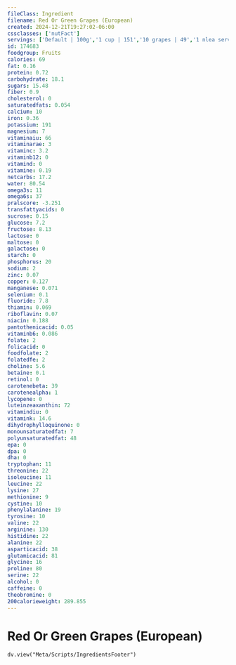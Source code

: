 ```yaml
---
fileClass: Ingredient
filename: Red Or Green Grapes (European)
created: 2024-12-21T19:27:02-06:00
cssclasses: ['nutFact']
servings: ['Default | 100g','1 cup | 151','10 grapes | 49','1 nlea serving | 126']
id: 174683
foodgroup: Fruits
calories: 69
fat: 0.16
protein: 0.72
carbohydrate: 18.1
sugars: 15.48
fiber: 0.9
cholesterol: 0
saturatedfats: 0.054
calcium: 10
iron: 0.36
potassium: 191
magnesium: 7
vitaminaiu: 66
vitaminarae: 3
vitaminc: 3.2
vitaminb12: 0
vitamind: 0
vitamine: 0.19
netcarbs: 17.2
water: 80.54
omega3s: 11
omega6s: 37
pralscore: -3.251
transfattyacids: 0
sucrose: 0.15
glucose: 7.2
fructose: 8.13
lactose: 0
maltose: 0
galactose: 0
starch: 0
phosphorus: 20
sodium: 2
zinc: 0.07
copper: 0.127
manganese: 0.071
selenium: 0.1
fluoride: 7.8
thiamin: 0.069
riboflavin: 0.07
niacin: 0.188
pantothenicacid: 0.05
vitaminb6: 0.086
folate: 2
folicacid: 0
foodfolate: 2
folatedfe: 2
choline: 5.6
betaine: 0.1
retinol: 0
carotenebeta: 39
carotenealpha: 1
lycopene: 0
luteinzeaxanthin: 72
vitamindiu: 0
vitamink: 14.6
dihydrophylloquinone: 0
monounsaturatedfat: 7
polyunsaturatedfat: 48
epa: 0
dpa: 0
dha: 0
tryptophan: 11
threonine: 22
isoleucine: 11
leucine: 22
lysine: 27
methionine: 9
cystine: 10
phenylalanine: 19
tyrosine: 10
valine: 22
arginine: 130
histidine: 22
alanine: 22
asparticacid: 38
glutamicacid: 81
glycine: 16
proline: 80
serine: 22
alcohol: 0
caffeine: 0
theobromine: 0
200calorieweight: 289.855
---
```


# Red Or Green Grapes (European)

```dataviewjs
dv.view("Meta/Scripts/IngredientsFooter")
```